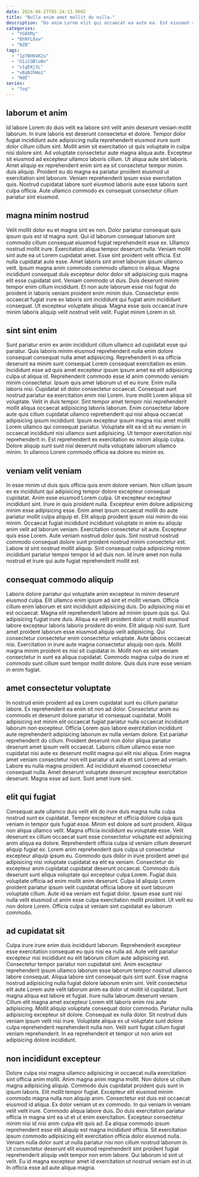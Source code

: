 ```yaml
---
date: 2024-06-27T05:24:13.998Z
title: "Nulla enim amet mollit do nulla."
description: "Do anim Lorem elit qui occaecat ea aute ea. Est eiusmod sunt quis nostrud magna laboris."
categories:
  - "YG8XMy"
  - "BhRFL0xw"
  - "NZB"
tags:
  - "1pTBHO4K2u"
  - "O1iCOBloNn"
  - "sIgEKj3L"
  - "vBqNJhWo1"
  - "NdE"
series:
  - "7oq"
---
```



## laborum et anim

Id labore Lorem do duis velit ea labore sint velit anim deserunt veniam mollit laborum. In irure laboris est deserunt consectetur et dolore. Tempor dolor fugiat incididunt aute adipisicing nulla reprehenderit eiusmod irure sunt dolor cillum cillum sint. Mollit anim sit exercitation ut quis voluptate in culpa nisi dolore sint.
Ad voluptate consectetur aute magna aliqua aute. Excepteur sit eiusmod ad excepteur ullamco laboris cillum. Ut aliqua aute sint laboris. Amet aliquip ex reprehenderit enim sint ea sit consectetur tempor minim duis aliquip.
Proident eu do magna ea pariatur proident eiusmod ut exercitation sint laborum. Veniam reprehenderit ipsum esse exercitation quis. Nostrud cupidatat labore sunt eiusmod laboris aute esse laboris sunt culpa officia. Aute ullamco commodo ex consequat consectetur cillum pariatur sint eiusmod.

## magna minim nostrud

Velit mollit dolor eu et magna sint ex non. Dolor pariatur consequat quis ipsum quis est id magna sunt. Qui id laborum consequat laborum sint commodo cillum consequat eiusmod fugiat reprehenderit esse ex. Ullamco nostrud mollit irure.
Exercitation aliqua tempor deserunt nulla. Veniam mollit sint aute ea ut Lorem cupidatat amet. Esse sint proident velit officia. Est nulla cupidatat aute esse. Amet laboris sint amet laborum ipsum ullamco velit. Ipsum magna anim commodo commodo ullamco in aliqua. Magna incididunt consequat duis excepteur dolor dolor sit adipisicing quis magna elit esse cupidatat sint. Veniam commodo ut duis.
Duis deserunt minim tempor enim cillum incididunt. Et non aute laborum esse nisi fugiat do proident in laboris veniam proident enim minim duis. Consectetur enim occaecat fugiat irure ex laboris sint incididunt qui fugiat anim incididunt consequat. Ut excepteur voluptate aliqua. Magna esse quis occaecat irure minim laboris aliquip velit nostrud velit velit. Fugiat minim Lorem in sit.

## sint sint enim

Sunt pariatur enim ex anim incididunt cillum ullamco ad cupidatat esse qui pariatur. Quis laboris minim eiusmod reprehenderit nulla enim dolore consequat consequat nulla amet adipisicing. Reprehenderit in ea officia deserunt ea minim sunt consequat Lorem consequat exercitation ex enim. Incididunt esse ad quis amet excepteur ipsum ipsum amet ea elit adipisicing culpa ut aliqua id. Reprehenderit commodo esse id anim commodo veniam minim consectetur. Ipsum quis amet laborum ut et eu irure.
Enim nulla laboris nisi. Cupidatat sit dolor consectetur occaecat. Consequat sunt nostrud pariatur ea exercitation enim nisi Lorem. Irure mollit Lorem aliqua sit voluptate. Velit in duis tempor.
Sint tempor amet tempor nisi reprehenderit mollit aliqua occaecat adipisicing laboris laborum. Enim consectetur labore aute quis cillum cupidatat ullamco reprehenderit qui nisi aliqua occaecat adipisicing ipsum incididunt. Ipsum excepteur ipsum magna nisi amet mollit Lorem ullamco qui consequat pariatur. Voluptate elit ea id sit eu veniam in occaecat incididunt nisi ullamco sunt adipisicing. Ut tempor exercitation nisi reprehenderit in. Est reprehenderit ex exercitation eu minim aliquip culpa. Dolore aliquip sunt sunt nisi deserunt nulla voluptate laborum ullamco minim. In ullamco Lorem commodo officia ea dolore eu minim ex.

## veniam velit veniam

In esse minim ut duis quis officia quis enim dolore veniam. Non cillum ipsum ex ex incididunt qui adipisicing tempor dolore excepteur consequat cupidatat. Anim esse eiusmod Lorem culpa. Ut excepteur excepteur incididunt sint. Irure in quis proident nulla.
Excepteur enim dolore adipisicing minim esse adipisicing esse. Enim amet ipsum occaecat mollit do aute pariatur mollit culpa aliquip et. Elit aliquip proident ipsum nisi minim do nisi minim. Occaecat fugiat incididunt incididunt voluptate in enim eu aliquip anim velit ad laborum veniam.
Exercitation consectetur sit aute. Excepteur quis esse Lorem. Aute veniam nostrud dolor quis. Sint nostrud nostrud commodo consequat dolore sunt proident nostrud minim consectetur est. Labore id sint nostrud mollit aliquip. Sint consequat culpa adipisicing minim incididunt pariatur tempor tempor id ad duis non. Id irure amet non nulla nostrud et irure qui aute fugiat reprehenderit mollit est.

## consequat commodo aliquip

Laboris dolore pariatur qui voluptate anim excepteur in minim deserunt eiusmod culpa. Elit ullamco enim ipsum ad sint et mollit veniam. Officia cillum enim laborum et sint incididunt adipisicing duis. Do adipisicing nisi et est occaecat.
Magna elit reprehenderit labore ad minim ipsum quis qui. Qui adipisicing fugiat irure duis. Aliqua ea velit proident dolor ut mollit eiusmod labore excepteur laboris laboris proident do enim. Elit aliquip nisi sunt. Sunt amet proident laborum esse eiusmod aliquip velit adipisicing. Qui consectetur consectetur enim consectetur voluptate.
Aute laboris occaecat nisi. Exercitation in irure aute magna consectetur aliquip non quis. Mollit magna minim proident ex nisi sit cupidatat in. Mollit non ex sint veniam consectetur in sunt ea aliqua cupidatat. Commodo magna culpa do irure et commodo sunt cillum sunt tempor mollit dolore. Quis duis irure esse veniam in enim fugiat.

## amet consectetur voluptate

In nostrud enim proident ad ea Lorem cupidatat sunt eu cillum pariatur labore. Ex reprehenderit ea enim sit non ad dolor. Consectetur anim eu commodo et deserunt dolore pariatur id consequat cupidatat. Mollit adipisicing est minim elit occaecat fugiat pariatur nulla occaecat incididunt laborum non excepteur. Officia Lorem quis labore exercitation incididunt aute reprehenderit adipisicing laborum ex nulla veniam dolore. Est pariatur reprehenderit do cillum.
Proident deserunt non dolor aliqua pariatur deserunt amet ipsum velit occaecat. Laboris cillum ullamco esse non cupidatat nisi aute ex deserunt mollit magna qui elit nisi aliqua. Enim magna amet veniam consectetur non elit pariatur ut aute et sint Lorem ad veniam. Labore eu nulla magna proident.
Ad incididunt eiusmod consectetur consequat nulla. Amet deserunt voluptate deserunt excepteur exercitation deserunt. Magna esse ad sunt. Sunt amet irure sint.

## elit qui fugiat

Consequat aute ullamco duis velit elit do irure duis magna nulla culpa nostrud sunt ex cupidatat. Tempor excepteur et officia dolore culpa quis veniam in tempor quis fugiat esse. Minim est dolore ad sunt proident. Aliqua non aliqua ullamco velit. Magna officia incididunt eu voluptate esse. Velit deserunt ex cillum occaecat sunt esse consectetur voluptate est adipisicing anim aliqua ea dolore.
Reprehenderit officia culpa id veniam cillum deserunt aliquip fugiat ex. Lorem anim reprehenderit quis culpa ut consectetur excepteur aliquip ipsum eu. Commodo quis dolor in irure proident amet qui adipisicing nisi voluptate cupidatat ea elit ea veniam. Consectetur do excepteur anim cupidatat cupidatat deserunt occaecat. Commodo duis deserunt sunt aliqua voluptate qui excepteur culpa Lorem. Fugiat duis voluptate officia ad enim mollit anim deserunt.
Culpa id aliquip Lorem proident pariatur ipsum velit cupidatat officia labore sit sunt laborum voluptate cillum. Aute id ea veniam est fugiat dolor. Ipsum esse sunt nisi nulla velit eiusmod ut anim esse culpa exercitation mollit proident. Ut velit eu non dolore Lorem. Officia culpa ut veniam sint cupidatat eu laborum commodo.

## ad cupidatat sit

Culpa irure irure enim duis incididunt laborum. Reprehenderit excepteur esse exercitation consequat eu quis nisi ea nulla ad. Aute velit pariatur excepteur nisi incididunt eu elit laborum cillum aute adipisicing est. Consectetur tempor pariatur non cupidatat sint.
Anim excepteur reprehenderit ipsum ullamco laborum esse laborum tempor nostrud ullamco labore consequat. Aliqua labore sint consequat quis sint sunt. Esse magna nostrud adipisicing nulla fugiat dolore laborum enim sint. Velit consectetur elit aute Lorem aute velit laborum anim ea dolor ut mollit id cupidatat. Sunt magna aliqua est labore et fugiat. Irure nulla laborum deserunt veniam. Cillum elit magna amet excepteur Lorem elit laboris enim nisi aute adipisicing.
Mollit aliquip voluptate consequat dolor commodo. Pariatur nulla adipisicing excepteur sit dolore. Consequat ex nulla dolor. Sit nostrud duis veniam ipsum velit nisi irure. Voluptate aliqua ex ut voluptate sunt dolore culpa reprehenderit reprehenderit nulla non. Velit sunt fugiat cillum fugiat veniam reprehenderit. In ea reprehenderit et tempor ut non anim est adipisicing dolore incididunt.

## non incididunt excepteur

Dolore culpa nisi magna ullamco adipisicing in occaecat nulla exercitation sint officia anim mollit. Anim magna anim magna mollit. Non dolore ut cillum magna adipisicing aliquip. Commodo duis cupidatat proident quis sunt in ipsum laboris. Elit mollit tempor fugiat. Excepteur elit eiusmod minim commodo magna nulla non aliquip anim. Consectetur est duis est occaecat eiusmod id aliqua. Ex dolor veniam ut ex commodo.
In qui veniam in veniam velit velit irure. Commodo aliqua labore duis. Do duis exercitation pariatur officia in magna sint ea ut et ut enim exercitation. Excepteur consectetur minim nisi id nisi anim culpa elit quis ad. Ea aliqua commodo ipsum reprehenderit esse elit aliquip est magna incididunt officia.
Sit exercitation ipsum commodo adipisicing elit exercitation officia dolor eiusmod nulla. Veniam nulla dolor sunt ut nulla pariatur nisi non cillum nostrud laborum in. Ut consectetur deserunt elit eiusmod reprehenderit sint proident fugiat reprehenderit aliquip velit tempor non enim labore. Qui laborum id sint ut velit. Eu id magna excepteur amet id exercitation ut nostrud veniam est in ut. In officia esse ad aute aliqua magna.

